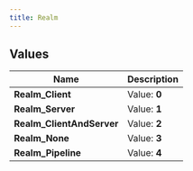 ```yaml
---
title: Realm
---
```


## Values

| Name | Description |
| ---- | ----------- |
| **Realm\_Client** | Value: **0** |
| **Realm\_Server** | Value: **1** |
| **Realm\_ClientAndServer** | Value: **2** |
| **Realm\_None** | Value: **3** |
| **Realm\_Pipeline** | Value: **4** |

